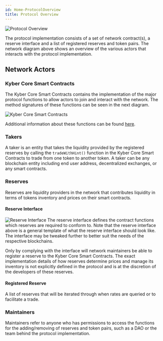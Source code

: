 ```yaml
---
id: Home-ProtocolOverview
title: Protocol Overview
---
```

![Protocol Overview](/uploads/protocoloverview.png "Protocol Overview")

The protocol implementation consists of a set of network contract(s), a reserve interface and a list of registered reserves and token pairs. The network diagram above shows an overview of the various actors that interacts with the protocol implementation.

## Network Actors
### Kyber Core Smart Contracts
The Kyber Core Smart Contracts contains the implementation of the major protocol functions to allow actors to join and interact with the network. The method signatures of these functions can be seen in the next diagram.

![Kyber Core Smart Contracts](/uploads/kybercoresmartcontracts.png "Kyber Core Smart Contracts")

Additional information about these functions can be found [here](api_abi-kybernetwork.md).

### Takers
A taker is an entity that takes the liquidity provided by the registered reserves by calling the `tradeWithHint()` function in the Kyber Core Smart Contracts to trade from one token to another token. A taker can be any blockchain entity including end user address, decentralized exchanges, or any smart contracts.

### Reserves
Reserves are liquidity providers in the network that contributes liquidity in terms of tokens inventory and prices on their smart contracts.

#### Reserve Interface
![Reserve Interface](/uploads/reserveinterface.png "Reserve Interface")
The reserve interface defines the contract functions which reserves are required to conform to. Note that the reserve interface above is a general template of what the reserve interface should look like. The interface may be tweaked further to better suit the needs of the respective blockchains.

Only by complying with the interface will network maintainers be able to register a reserve to the Kyber Core Smart Contracts. The exact implementation details of how reserves determine prices and manage its inventory is not explicitly defined in the protocol and is at the discretion of the developers of these reserves.

#### Registered Reserve
A list of reserves that will be iterated through when rates are queried or to facilitate a trade.

### Maintainers
Maintainers refer to anyone who has permissions to access the functions for the adding/removing of reserves and token pairs, such as a DAO or the team behind the protocol implementation.
